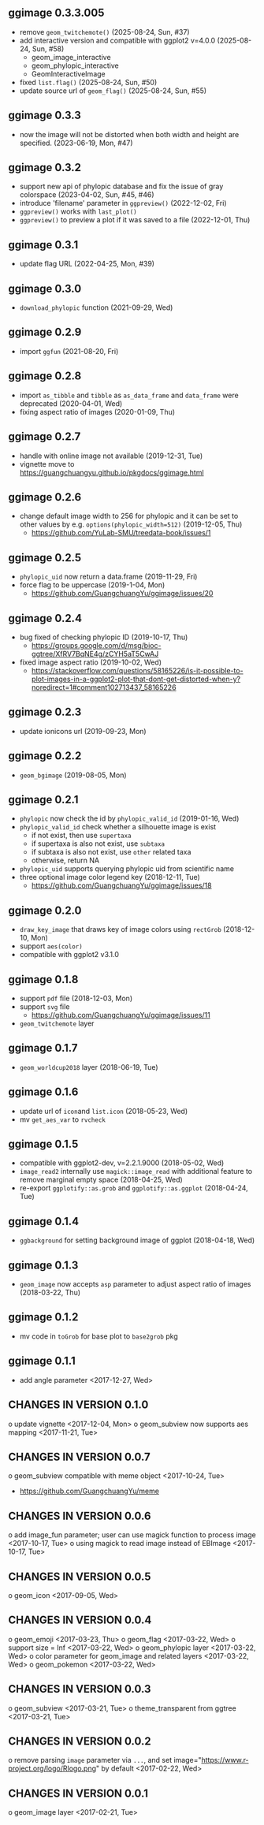 ## ggimage 0.3.3.005

+ remove `geom_twitchemote()` (2025-08-24, Sun, #37)
+ add interactive version and compatible with ggplot2 v=4.0.0 (2025-08-24, Sun, #58)
  - geom_image_interactive
  - geom_phylopic_interactive
  - GeomInteractiveImage
+ fixed `list.flag()`  (2025-08-24, Sun, #50)
+ update source url of `geom_flag()` (2025-08-24, Sun, #55)

## ggimage 0.3.3

+ now the image will not be distorted when both width and height are specified. (2023-06-19, Mon, #47)

## ggimage 0.3.2

+ support new api of phylopic database and fix the issue of gray colorspace (2023-04-02, Sun, #45, #46)
+ introduce 'filename' parameter in `ggpreview()` (2022-12-02, Fri)
+ `ggpreview()` works with `last_plot()` 
+ `ggpreview()` to preview a plot if it was saved to a file (2022-12-01, Thu)

## ggimage 0.3.1

+ update flag URL (2022-04-25, Mon, #39)

## ggimage 0.3.0

+ `download_phylopic` function (2021-09-29, Wed)

## ggimage 0.2.9

+ import `ggfun` (2021-08-20, Fri)

## ggimage 0.2.8

+ import `as_tibble` and `tibble` as `as_data_frame` and `data_frame` were deprecated (2020-04-01, Wed)
+ fixing aspect ratio of images (2020-01-09, Thu)

## ggimage 0.2.7

+ handle with online image not available (2019-12-31, Tue)
+ vignette move to <https://guangchuangyu.github.io/pkgdocs/ggimage.html>

## ggimage 0.2.6

+ change default image width to 256 for phylopic and it can be set to other values by e.g. `options(phylopic_width=512)` (2019-12-05, Thu)
  - <https://github.com/YuLab-SMU/treedata-book/issues/1>
  
## ggimage 0.2.5

+ `phylopic_uid` now return a data.frame (2019-11-29, Fri)
+ force flag to be uppercase (2019-1-04, Mon)
  - <https://github.com/GuangchuangYu/ggimage/issues/20>

## ggimage 0.2.4

+ bug fixed of checking phylopic ID (2019-10-17, Thu)
  - <https://groups.google.com/d/msg/bioc-ggtree/XfRV7BqNE4g/zCYH5aT5CwAJ>
+ fixed image aspect ratio (2019-10-02, Wed)
  - <https://stackoverflow.com/questions/58165226/is-it-possible-to-plot-images-in-a-ggplot2-plot-that-dont-get-distorted-when-y?noredirect=1#comment102713437_58165226>
  
## ggimage 0.2.3

+ update ionicons url (2019-09-23, Mon)

## ggimage 0.2.2

+ `geom_bgimage` (2019-08-05, Mon)

## ggimage 0.2.1

+ `phylopic` now check the id by `phylopic_valid_id` (2019-01-16, Wed)
+ `phylopic_valid_id` check whether a silhouette image is exist
  - if not exist, then use `supertaxa`
  - if supertaxa is also not exist, use `subtaxa`
  - if subtaxa is also not exist, use `other` related taxa
  - otherwise, return NA
+ `phylopic_uid` supports querying phylopic uid from scientific name
+ three optional image color legend key (2018-12-11, Tue)
  - <https://github.com/GuangchuangYu/ggimage/issues/18>

## ggimage 0.2.0

+ `draw_key_image` that draws key of image colors using `rectGrob` (2018-12-10, Mon)
+ support `aes(color)` 
+ compatible with ggplot2 v3.1.0

## ggimage 0.1.8

+ support `pdf` file (2018-12-03, Mon)
+ support `svg` file
  - <https://github.com/GuangchuangYu/ggimage/issues/11>
+ `geom_twitchemote` layer

## ggimage 0.1.7

+ `geom_worldcup2018` layer (2018-06-19, Tue)

## ggimage 0.1.6

+ update url of `icon`and `list.icon` (2018-05-23, Wed)
+ mv `get_aes_var` to `rvcheck`

## ggimage 0.1.5

+ compatible with ggplot2-dev, v=2.2.1.9000 (2018-05-02, Wed)
+ `image_read2` internally use `magick::image_read` with additional feature to
  remove marginal empty space (2018-04-25, Wed)
+ re-export `ggplotify::as.grob` and `ggplotify::as.ggplot` (2018-04-24, Tue)

## ggimage 0.1.4

+ `ggbackground` for setting background image of ggplot (2018-04-18, Wed)

## ggimage 0.1.3

+ `geom_image` now accepts `asp` parameter to adjust aspect ratio of images
  (2018-03-22, Thu)

## ggimage 0.1.2

+ mv code in `toGrob` for base plot to `base2grob` pkg

## ggimage 0.1.1

+ add angle parameter <2017-12-27, Wed>

CHANGES IN VERSION 0.1.0
------------------------
 o update vignette <2017-12-04, Mon>
 o geom_subview now supports aes mapping <2017-11-21, Tue>

CHANGES IN VERSION 0.0.7
------------------------
 o geom_subview compatible with meme object <2017-10-24, Tue>
   + https://github.com/GuangchuangYu/meme

CHANGES IN VERSION 0.0.6
------------------------
 o add image_fun parameter; user can use magick function to process image <2017-10-17, Tue>
 o using magick to read image instead of EBImage <2017-10-17, Tue>

CHANGES IN VERSION 0.0.5
------------------------
 o geom_icon <2017-09-05, Wed>

CHANGES IN VERSION 0.0.4
------------------------
 o geom_emoji <2017-03-23, Thu>
 o geom_flag <2017-03-22, Wed>
 o support size = Inf <2017-03-22, Wed>
 o geom_phylopic layer <2017-03-22, Wed>
 o color parameter for geom_image and related layers <2017-03-22, Wed>
 o geom_pokemon <2017-03-22, Wed>

CHANGES IN VERSION 0.0.3
------------------------
 o geom_subview <2017-03-21, Tue>
 o theme_transparent from ggtree <2017-03-21, Tue>

CHANGES IN VERSION 0.0.2
------------------------
 o remove parsing `image` parameter via `...`, and set image="https://www.r-project.org/logo/Rlogo.png" by default <2017-02-22, Wed>

CHANGES IN VERSION 0.0.1
------------------------
 o geom_image layer <2017-02-21, Tue>
